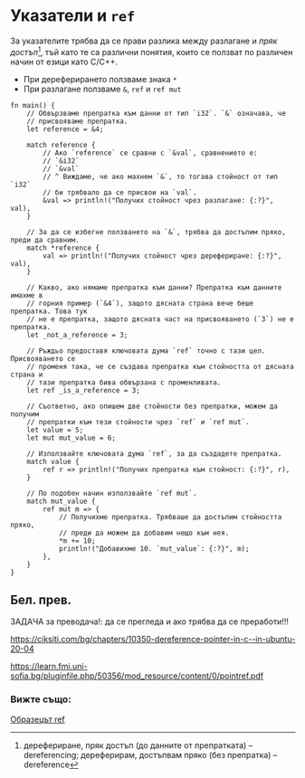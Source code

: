 # Указатели и `ref`

За указателите трябва да се прави разлика между разлагане и *пряк достъп*[^dereferencing], тъй като те са различни понятия, които се
ползват по различен начин от езици като C/C++.

 * При дереферирането ползваме знака `*`
 * При разлагане ползваме `&`, `ref` и `ref mut`

```rust,editable
fn main() {
    // Обвързваме препратка към данни от тип `i32`. `&` означава, че
    // присвояваме препратка.
    let reference = &4;

    match reference {
        // Ако `reference` се сравни с `&val`, сравнението е:
        // `&i32`
        // `&val`
        // ^ Виждаме, че ако махнем `&`, то тогава стойност от тип `i32`
        // би трябвало да се присвои на `val`.
        &val => println!("Получих стойност чрез разлагане: {:?}", val),
    }

    // За да се избегне ползването на `&`, трябва да достъпим пряко, преди да сравним.
    match *reference {
        val => println!("Получих стойност чрез дерефериране: {:?}", val),
    }

    // Какво, ако нямаме препратка към данни? Препратка към данните имахме в
    // горния пример (`&4`), защото дясната страна вече беше препратка. Това тук
    // не е препратка, защото дясната част на присвояването (`3`) не е препратка.
    let _not_a_reference = 3;

    // Ръждьо предоставя ключовата дума `ref` точно с тази цел. Присвояването се
    // променя така, че се създава препратка към стойността от дясната страна и
    // тази препратка бива обвързана с променливата.
    let ref _is_a_reference = 3;

    // Съответно, ако опишем две стойности без препратки, можем да получим
    // препратки към тези стойности чрез `ref` и `ref mut`.
    let value = 5;
    let mut mut_value = 6;

    // Използвайте ключовата дума `ref`, за да създадете препратка.
    match value {
        ref r => println!("Получих препратка към стойност: {:?}", r),
    }

    // По подобен начин използвайте `ref mut`.
    match mut_value {
        ref mut m => {
            // Получихме препратка. Трябваше да достъпим стойността пряко,
            // преди да можем да добавим нещо към нея.
            *m += 10;
            println!("Добавихме 10. `mut_value`: {:?}", m);
        },
    }
}
```

## Бел. прев.

[^dereferencing]: дерефериране, пряк достъп (до данните от препратката) –
  dereferencing; дереферирам, достъпвам пряко (без препратка) – dereference

ЗАДАЧА за преводача!: да се прегледа и ако трябва да се преработи!!!

https://ciksiti.com/bg/chapters/10350-dereference-pointer-in-c--in-ubuntu-20-04

https://learn.fmi.uni-sofia.bg/pluginfile.php/50356/mod_resource/content/0/pointref.pdf

### Вижте също:

[Образецът ref](../../../scope/borrow/ref.md)
